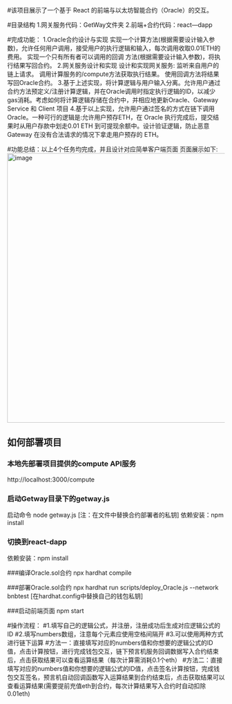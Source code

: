 #该项目展示了一个基于 React 的前端与以太坊智能合约（Oracle）的交互。

#目录结构
1.网关服务代码：GetWay文件夹
2.前端+合约代码：react—dapp

#完成功能：
1.Oracle合约设计与实现
实现一个计算方法(根据需要设计输入参数)，允许任何用户调用，接受用户的执行逻辑和输入，每次调用收取0.01ETH的费用。
实现一个只有所有者可以调用的回调 方法(根据需要设计输入参数)，将执行结果写回合约。
2.网关服务设计和实现
设计和实现网关服务:
监听来自用户的链上请求。
调用计算服务的/compute方法获取执行结果。
使用回调方法将结果写回Oracle合约。
3.基于上述实现，将计算逻辑与用户输入分离。允许用户通过合约方法预定义/注册计算逻辑，并在Oracle调用时指定执行逻辑的ID，以减少gas消耗。考虑如何将计算逻辑存储在合约中，并相应地更新Oracle、Gateway Service 和 Client 项目
4.基于以上实现，允许用户通过签名的方式在链下调用 Oracle。一种可行的逻辑是:允许用户预存ETH，在 Oracle 执行完成后，提交结果时从用户存款中划走0.01 ETH 到可提现余额中。设计验证逻辑，防止恶意 Gateway 在没有合法请求的情况下拿走用户预存的 ETH。

#功能总结：以上4个任务均完成，并且设计对应简单客户端页面 页面展示如下:
<img width="624" alt="image" src="https://github.com/tjgljs/Eng-R1-phone-17340332001/assets/110324972/bf42d09f-4a77-41ff-bc74-159059baf2d8">


## 如何部署项目

### 本地先部署项目提供的compute API服务 
http://localhost:3000/compute

### 启动Getway目录下的getway.js
启动命令 node getway.js [注：在文件中替换合约部署者的私钥]
依赖安装：npm install 

### 切换到react-dapp 

依赖安装：npm install 

###编译Oracle.sol合约 npx hardhat compile

###部署Oracle.sol合约 npx hardhat run scripts/deploy_Oracle.js --network bnbtest  [在hardhat.config中替换自己的钱包私钥]

###启动前端页面 npm start 

#操作流程：
#1.填写自己的逻辑公式，并注册，注册成功后生成对应逻辑公式的ID
#2.填写numbers数组，注意每个元素应使用空格间隔开
#3.可以使用两种方式进行链下运算
#方法一：直接填写对应的numbers值和你想要的逻辑公式的ID值，点击计算按钮，进行完成钱包交互，链下预言机服务回调数据写入合约结束后，点击获取结果可以查看运算结果（每次计算需消耗0.1个eth）
#方法二：直接填写对应的numbers值和你想要的逻辑公式的ID值，点击签名计算按钮，完成钱包交互签名，预言机自动回调函数写入运算结果到合约结束后，点击获取结果可以查看运算结果(需要提前充值eth到合约，每次计算结果写入合约时自动扣除0.01eth)








